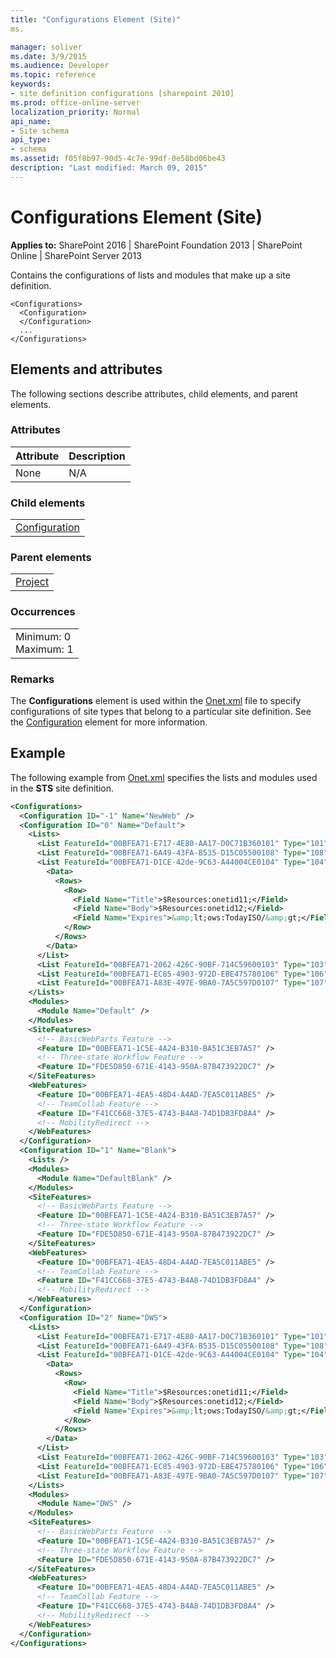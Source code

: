 ```yaml
---
title: "Configurations Element (Site)"
ms.

manager: soliver
ms.date: 3/9/2015
ms.audience: Developer
ms.topic: reference
keywords:
- site definition configurations [sharepoint 2010]
ms.prod: office-online-server
localization_priority: Normal
api_name:
- Site schema
api_type:
- schema
ms.assetid: f05f8b97-90d5-4c7e-99df-0e58bd06be43
description: "Last modified: March 09, 2015"
---
```


# Configurations Element (Site)

 
  
 **Applies to:** SharePoint 2016 | SharePoint Foundation 2013 | SharePoint Online | SharePoint Server 2013
  
Contains the configurations of lists and modules that make up a site definition.
  
```
<Configurations>
  <Configuration>
  </Configuration>
  ...
</Configurations>
```

## Elements and attributes

The following sections describe attributes, child elements, and parent elements.

### Attributes

|**Attribute**|**Description**|
|:-----|:-----|
|None  <br/> |N/A  <br/> |
   
### Child elements

||
|:-----|
|[Configuration](configuration-element-site.md)|
   
### Parent elements

||
|:-----|
|[Project](project-element-site.md)|
   
### Occurrences

||
|:-----|
|Minimum: 0  <br/> Maximum: 1  <br/> |
   
### Remarks

The **Configurations** element is used within the [Onet.xml](http://msdn.microsoft.com/library/b99d6657-d9ae-4135-a43c-c58cdfcdc6c1%28Office.15%29.aspx) file to specify configurations of site types that belong to a particular site definition. See the [Configuration](configuration-element-site.md) element for more information. 
  
## Example

The following example from [Onet.xml](http://msdn.microsoft.com/library/b99d6657-d9ae-4135-a43c-c58cdfcdc6c1%28Office.15%29.aspx) specifies the lists and modules used in the **STS** site definition. 
  
```XML
<Configurations>
  <Configuration ID="-1" Name="NewWeb" />
  <Configuration ID="0" Name="Default">
    <Lists>
      <List FeatureId="00BFEA71-E717-4E80-AA17-D0C71B360101" Type="101" Title="$Resources:core,shareddocuments_Title;" Url="$Resources:core,shareddocuments_Folder;" QuickLaunchUrl="$Resources:core,shareddocuments_Folder;/Forms/AllItems.aspx" />
      <List FeatureId="00BFEA71-6A49-43FA-B535-D15C05500108" Type="108" Title="$Resources:core,discussions_Title;" Url="$Resources:core,lists_Folder;/$Resources:core,discussions_Folder;" QuickLaunchUrl="$Resources:core,lists_Folder;/$Resources:core,discussions_Folder;/AllItems.aspx" EmailAlias="$Resources:core,discussions_EmailAlias;" />
      <List FeatureId="00BFEA71-D1CE-42de-9C63-A44004CE0104" Type="104" Title="$Resources:core,announceList;" Url="$Resources:core,lists_Folder;/$Resources:core,announce_Folder;">
        <Data>
          <Rows>
            <Row>
              <Field Name="Title">$Resources:onetid11;</Field>
              <Field Name="Body">$Resources:onetid12;</Field>
              <Field Name="Expires">&amp;lt;ows:TodayISO/&amp;gt;</Field>
            </Row>
          </Rows>
        </Data>
      </List>
      <List FeatureId="00BFEA71-2062-426C-90BF-714C59600103" Type="103" Title="$Resources:core,linksList;" Url="$Resources:core,lists_Folder;/$Resources:core,links_Folder;" />
      <List FeatureId="00BFEA71-EC85-4903-972D-EBE475780106" Type="106" Title="$Resources:core,calendarList;" Url="$Resources:core,lists_Folder;/$Resources:core,calendar_Folder;" QuickLaunchUrl="$Resources:core,lists_Folder;/$Resources:core,calendar_Folder;/Calendar.aspx" EmailAlias="$Resources:core,calendar_EmailAlias;" />
      <List FeatureId="00BFEA71-A83E-497E-9BA0-7A5C597D0107" Type="107" Title="$Resources:core,taskList;" Url="$Resources:core,lists_Folder;/$Resources:core,tasks_Folder;" QuickLaunchUrl="$Resources:core,lists_Folder;/$Resources:core,tasks_Folder;/AllItems.aspx" />
    </Lists>
    <Modules>
      <Module Name="Default" />
    </Modules>
    <SiteFeatures>
      <!-- BasicWebParts Feature -->
      <Feature ID="00BFEA71-1C5E-4A24-B310-BA51C3EB7A57" />
      <!-- Three-state Workflow Feature -->
      <Feature ID="FDE5D850-671E-4143-950A-87B473922DC7" />
    </SiteFeatures>
    <WebFeatures>
      <Feature ID="00BFEA71-4EA5-48D4-A4AD-7EA5C011ABE5" />
      <!-- TeamCollab Feature -->
      <Feature ID="F41CC668-37E5-4743-B4A8-74D1DB3FD8A4" />
      <!-- MobilityRedirect -->
    </WebFeatures>
  </Configuration>
  <Configuration ID="1" Name="Blank">
    <Lists />
    <Modules>
      <Module Name="DefaultBlank" />
    </Modules>
    <SiteFeatures>
      <!-- BasicWebParts Feature -->
      <Feature ID="00BFEA71-1C5E-4A24-B310-BA51C3EB7A57" />
      <!-- Three-state Workflow Feature -->
      <Feature ID="FDE5D850-671E-4143-950A-87B473922DC7" />
    </SiteFeatures>
    <WebFeatures>
      <Feature ID="00BFEA71-4EA5-48D4-A4AD-7EA5C011ABE5" />
      <!-- TeamCollab Feature -->
      <Feature ID="F41CC668-37E5-4743-B4A8-74D1DB3FD8A4" />
      <!-- MobilityRedirect -->
    </WebFeatures>
  </Configuration>
  <Configuration ID="2" Name="DWS">
    <Lists>
      <List FeatureId="00BFEA71-E717-4E80-AA17-D0C71B360101" Type="101" Title="$Resources:core,shareddocuments_Title;" Url="$Resources:core,shareddocuments_Folder;" />
      <List FeatureId="00BFEA71-6A49-43FA-B535-D15C05500108" Type="108" Title="$Resources:core,discussions_Title;" Url="$Resources:core,lists_Folder;/$Resources:core,discussions_Folder;" QuickLaunchUrl="$Resources:core,lists_Folder;/$Resources:core,discussions_Folder;" />
      <List FeatureId="00BFEA71-D1CE-42de-9C63-A44004CE0104" Type="104" Title="$Resources:core,announceList;" Url="$Resources:core,lists_Folder;/$Resources:core,announce_Folder;">
        <Data>
          <Rows>
            <Row>
              <Field Name="Title">$Resources:onetid11;</Field>
              <Field Name="Body">$Resources:onetid12;</Field>
              <Field Name="Expires">&amp;lt;ows:TodayISO/&amp;gt;</Field>
            </Row>
          </Rows>
        </Data>
      </List>
      <List FeatureId="00BFEA71-2062-426C-90BF-714C59600103" Type="103" Title="$Resources:core,linksList;" Url="$Resources:core,lists_Folder;/$Resources:core,links_Folder;" />
      <List FeatureId="00BFEA71-EC85-4903-972D-EBE475780106" Type="106" Title="$Resources:core,calendarList;" Url="$Resources:core,lists_Folder;/$Resources:core,calendar_Folder;" QuickLaunchUrl="$Resources:core,lists_Folder;/$Resources:core,calendar_Folder;/Calendar.aspx" />
      <List FeatureId="00BFEA71-A83E-497E-9BA0-7A5C597D0107" Type="107" Title="$Resources:core,taskList;" Url="$Resources:core,lists_Folder;/$Resources:core,tasks_Folder;" />
    </Lists>
    <Modules>
      <Module Name="DWS" />
    </Modules>
    <SiteFeatures>
      <!-- BasicWebParts Feature -->
      <Feature ID="00BFEA71-1C5E-4A24-B310-BA51C3EB7A57" />
      <!-- Three-state Workflow Feature -->
      <Feature ID="FDE5D850-671E-4143-950A-87B473922DC7" />
    </SiteFeatures>
    <WebFeatures>
      <Feature ID="00BFEA71-4EA5-48D4-A4AD-7EA5C011ABE5" />
      <!-- TeamCollab Feature -->
      <Feature ID="F41CC668-37E5-4743-B4A8-74D1DB3FD8A4" />
      <!-- MobilityRedirect -->
    </WebFeatures>
  </Configuration>
</Configurations>
```


